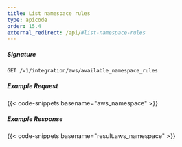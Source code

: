 ```yaml
---
title: List namespace rules
type: apicode
order: 15.4
external_redirect: /api/#list-namespace-rules
---
```


##### Signature
`GET /v1/integration/aws/available_namespace_rules`

##### Example Request
{{< code-snippets basename="aws_namespace" >}}

##### Example Response
{{< code-snippets basename="result.aws_namespace" >}}
